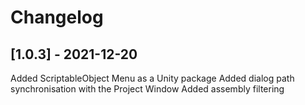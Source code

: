 # Changelog

## [1.0.3] - 2021-12-20
Added ScriptableObject Menu as a Unity package
Added dialog path synchronisation with the Project Window
Added assembly filtering